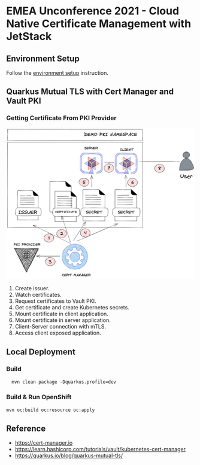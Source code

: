 # EMEA Unconference 2021 - Cloud Native Certificate Management with JetStack
## Environment Setup

Follow the [environment setup](env/README.md) instruction.

## Quarkus Mutual TLS with Cert Manager and Vault PKI

### Getting Certificate From PKI Provider

![certificate_workflow.png](diagram/certificate_workflow.png)
1. Create issuer.
2. Watch certificates.
3. Request certificates to Vault PKI.
4. Get certificate and create Kubernetes secrets.
5. Mount certificate in client application.
6. Mount certificate in server application.
7. Client-Server connection with  mTLS.
8. Access client exposed application.

## Local Deployment

### Build

```
  mvn clean package -Dquarkus.profile=dev
```

### Build & Run OpenShift
  ```
  mvn oc:build oc:resource oc:apply
  ```

## Reference

* https://cert-manager.io
* https://learn.hashicorp.com/tutorials/vault/kubernetes-cert-manager
* https://quarkus.io/blog/quarkus-mutual-tls/
